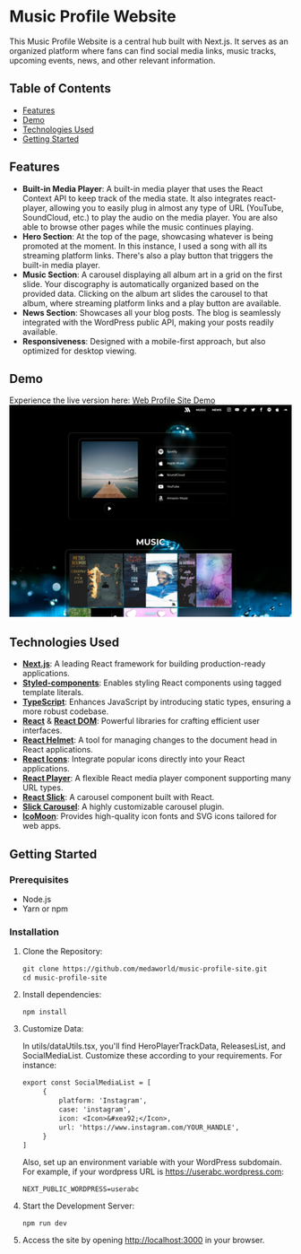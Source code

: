 # Music Profile Website

This Music Profile Website is a central hub built with Next.js. It serves as an organized platform where fans can find social media links, music tracks, upcoming events, news, and other relevant information.

## Table of Contents

- [Features](#features)
- [Demo](#demo)
- [Technologies Used](#technologies-used)
- [Getting Started](#getting-started)

## Features

- **Built-in Media Player**: A built-in media player that uses the React Context API to keep track of the media state. It also integrates react-player, allowing you to easily plug in almost any type of URL (YouTube, SoundCloud, etc.) to play the audio on the media player. You are also able to browse other pages while the music continues playing.
- **Hero Section**: At the top of the page, showcasing whatever is being promoted at the moment. In this instance, I used a song with all its streaming platform links. There's also a play button that triggers the built-in media player.
- **Music Section**: A carousel displaying all album art in a grid on the first slide. Your discography is automatically organized based on the provided data. Clicking on the album art slides the carousel to that album, where streaming platform links and a play button are available.
- **News Section**: Showcases all your blog posts. The blog is seamlessly integrated with the WordPress public API, making your posts readily available.
- **Responsiveness**: Designed with a mobile-first approach, but also optimized for desktop viewing.

## Demo

Experience the live version here: [Web Profile Site Demo](https://music-profile-site.vercel.app/)
![Screenshot](/public/images/screenshot.webp)

## Technologies Used

- **[Next.js](https://nextjs.org/)**: A leading React framework for building production-ready applications.
- **[Styled-components](https://styled-components.com/)**: Enables styling React components using tagged template literals.
- **[TypeScript](https://www.typescriptlang.org/)**: Enhances JavaScript by introducing static types, ensuring a more robust codebase.
- **[React](https://reactjs.org/)** & **[React DOM](https://reactjs.org/docs/react-dom.html)**: Powerful libraries for crafting efficient user interfaces.
- **[React Helmet](https://github.com/nfl/react-helmet)**: A tool for managing changes to the document head in React applications.
- **[React Icons](https://react-icons.github.io/react-icons/)**: Integrate popular icons directly into your React applications.
- **[React Player](https://github.com/CookPete/react-player)**: A flexible React media player component supporting many URL types.
- **[React Slick](https://react-slick.neostack.com/)**: A carousel component built with React.
- **[Slick Carousel](https://github.com/kenwheeler/slick)**: A highly customizable carousel plugin.
- **[IcoMoon](https://icomoon.io/)**: Provides high-quality icon fonts and SVG icons tailored for web apps.

## Getting Started

### Prerequisites

- Node.js
- Yarn or npm

### Installation

1. Clone the Repository:

   ```
   git clone https://github.com/medaworld/music-profile-site.git
   cd music-profile-site
   ```

2. Install dependencies:

   ```
   npm install
   ```

3. Customize Data:

   In utils/dataUtils.tsx, you'll find HeroPlayerTrackData, ReleasesList, and SocialMediaList. Customize these according to your requirements. For instance:

   ```
   export const SocialMediaList = [
        {
            platform: 'Instagram',
            case: 'instagram',
            icon: <Icon>&#xea92;</Icon>,
            url: 'https://www.instagram.com/YOUR_HANDLE',
        }
   ]
   ```

   Also, set up an environment variable with your WordPress subdomain. For example, if your wordpress URL is https://userabc.wordpress.com:

   ```
   NEXT_PUBLIC_WORDPRESS=userabc
   ```

4. Start the Development Server:

   ```
   npm run dev
   ```

5. Access the site by opening [http://localhost:3000](http://localhost:3000) in your browser.
